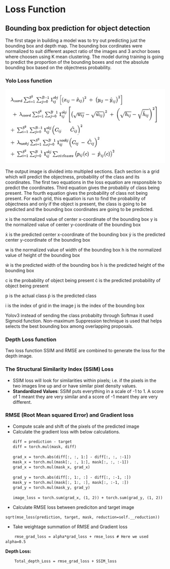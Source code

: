 # Loss Function

## Bounding box prediction for object detection

The first stage in building a model was to try out predicting just the bounding box and depth map. The bounding box cordinates were normalized to suit different aspect ratio of the images and 3 anchor boxes where choosen using K mean clustering. The model during training is going to predict the proportion of the bounding boxes and not the absolute bounding box based on the objectness probability. 

### Yolo Loss function
 <p align="center">
  <img src="Images/YoloLoss.jpg">
 </p>
 
 The output image is divided into multipled sections. Each section is a grid which will predict the objectness, probability of the class and its coordinates. The first two equations in the loss equation are responsible to predict the coordinates. Third equation gives the probabiliy of class being present. The fourth equation gives the probability of class not being present. For each grid, this equation is run to find the probability of objectness and only if the object is present, the class is going to be predicted and the bounding box coordinates are going to be predicted. 
 
 x is the normalized value of center x-coordinate of the bounding box
 y is the normalized value of center y-coordinate of the bounding box
 
 ẋ is the predicted center x-coordinate of the bounding box
 ẏ is the predicted center y-coordinate of the bounding box
 
 w is the normalized value of width of the bounding box
 h is the normalized value of height of the bounding box
 
 ẇ is the predicted width of the bounding box
 ḣ is the predicted height of the bounding box
 
 c is the probability of object being present
 ċ is the predicted probability of object being present
 
 p is the actual class
 ṗ is the predicted class
 
 i is the index of grid in the image
 j is the index of the bounding box
 
Yolov3 instead of sending the class probabilty through Softmax it used Sigmoid function. Non-maximum Suppression technique is used that helps selects the best bounding box among overlapping proposals.


### Depth Loss function

Two loss function SSIM and RMSE are combined to generate the loss for the depth image.

### The Structural Similarity Index (SSIM) Loss

- SSIM loss will look for similarities within pixels; i.e. if the pixels in the two images line up and or have similar pixel density values.
- **Standardized Values**: SSIM puts everything in a scale of -1 to 1. A score of 1 meant they are very similar and a score of -1 meant they are very different.

### RMSE (Root Mean squared Error) and Gradient loss

- Compute scale and shift of the pixels of the predicted image
- Calculate the gradient loss with below calculations.
    ```
    diff = prediction - target
    diff = torch.mul(mask, diff)

    grad_x = torch.abs(diff[:, :, 1:] - diff[:, :, :-1])
    mask_x = torch.mul(mask[:, :, 1:], mask[:, :, :-1])
    grad_x = torch.mul(mask_x, grad_x)

    grad_y = torch.abs(diff[:, 1:, :] - diff[:, :-1, :])
    mask_y = torch.mul(mask[:, 1:, :], mask[:, :-1, :])
    grad_y = torch.mul(mask_y, grad_y)

    image_loss = torch.sum(grad_x, (1, 2)) + torch.sum(grad_y, (1, 2))    
    ```
- Calculate RMSE loss between prediciton and target image
```
sqrt(mse_loss(prediction, target, mask, reduction=self.__reduction))
```
- Take weightage summation of RMSE and Gradient loss
```
    rmse_grad_loss = alpha*grad_loss + rmse_loss # Here we used alpha=0.5
```

**Depth Loss:**

```
    Total_depth_Loss = rmse_grad_loss + SSIM_loss
```
 

